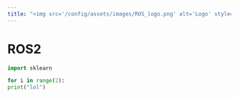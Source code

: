 ```yaml
---
title: "<img src='/config/assets/images/ROS_logo.png' alt='Logo' style='height: 12px; vertical-align: botom; transform: translateY(0px);'> ROS2"
---
```


# ROS2

```py
import sklearn

for i in range(2):
print("lol")
```
